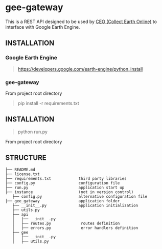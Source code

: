 # gee-gateway

This is a REST API designed to be used by [CEO (Collect Earth Online)](https://github.com/openforis/collect-earth-online) to interface with Google Earth Engine.

## INSTALLATION

### Google Earth Engine

> https://developers.google.com/earth-engine/python_install

### gee-gateway

From project root directory

> pip install -r requirements.txt

## INSTALLATION

> python run.py

From project root directory

## STRUCTURE

    ├── README.md
    ├── license.txt
    ├── requirements.txt            third party libraries
    ├── config.py                   configuration file
    ├── run.py                      application start up
    ├── instance                    (not in version control)
       ├── config.py                alternative configuration file
    ├── gee_gateway                 application folder
       ├── __init__.py              application initialization
       ├── utils.py
       ├── api
       │   ├── __init__.py
       │   ├── routes.py             routes definition
       │   ├── errors.py             error handlers definition
       ├── gee
       │   ├── __init__.py
       │   ├── utils.py